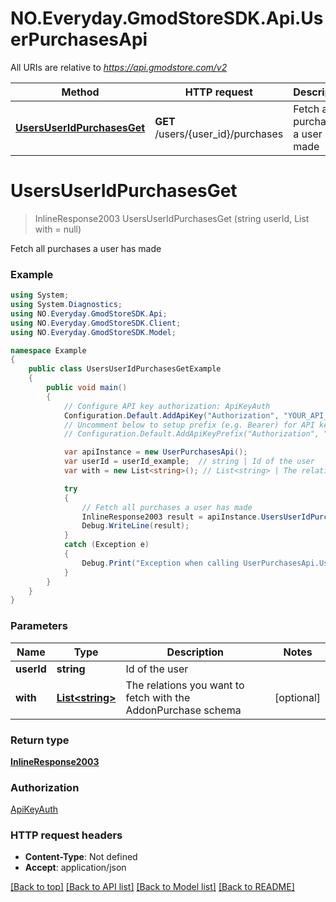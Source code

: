 # NO.Everyday.GmodStoreSDK.Api.UserPurchasesApi

All URIs are relative to *https://api.gmodstore.com/v2*

Method | HTTP request | Description
------------- | ------------- | -------------
[**UsersUserIdPurchasesGet**](UserPurchasesApi.md#usersuseridpurchasesget) | **GET** /users/{user_id}/purchases | Fetch all purchases a user has made

<a name="usersuseridpurchasesget"></a>
# **UsersUserIdPurchasesGet**
> InlineResponse2003 UsersUserIdPurchasesGet (string userId, List<string> with = null)

Fetch all purchases a user has made

### Example
```csharp
using System;
using System.Diagnostics;
using NO.Everyday.GmodStoreSDK.Api;
using NO.Everyday.GmodStoreSDK.Client;
using NO.Everyday.GmodStoreSDK.Model;

namespace Example
{
    public class UsersUserIdPurchasesGetExample
    {
        public void main()
        {
            // Configure API key authorization: ApiKeyAuth
            Configuration.Default.AddApiKey("Authorization", "YOUR_API_KEY");
            // Uncomment below to setup prefix (e.g. Bearer) for API key, if needed
            // Configuration.Default.AddApiKeyPrefix("Authorization", "Bearer");

            var apiInstance = new UserPurchasesApi();
            var userId = userId_example;  // string | Id of the user
            var with = new List<string>(); // List<string> | The relations you want to fetch with the AddonPurchase schema (optional) 

            try
            {
                // Fetch all purchases a user has made
                InlineResponse2003 result = apiInstance.UsersUserIdPurchasesGet(userId, with);
                Debug.WriteLine(result);
            }
            catch (Exception e)
            {
                Debug.Print("Exception when calling UserPurchasesApi.UsersUserIdPurchasesGet: " + e.Message );
            }
        }
    }
}
```

### Parameters

Name | Type | Description  | Notes
------------- | ------------- | ------------- | -------------
 **userId** | **string**| Id of the user | 
 **with** | [**List&lt;string&gt;**](string.md)| The relations you want to fetch with the AddonPurchase schema | [optional] 

### Return type

[**InlineResponse2003**](InlineResponse2003.md)

### Authorization

[ApiKeyAuth](../README.md#ApiKeyAuth)

### HTTP request headers

 - **Content-Type**: Not defined
 - **Accept**: application/json

[[Back to top]](#) [[Back to API list]](../README.md#documentation-for-api-endpoints) [[Back to Model list]](../README.md#documentation-for-models) [[Back to README]](../README.md)
